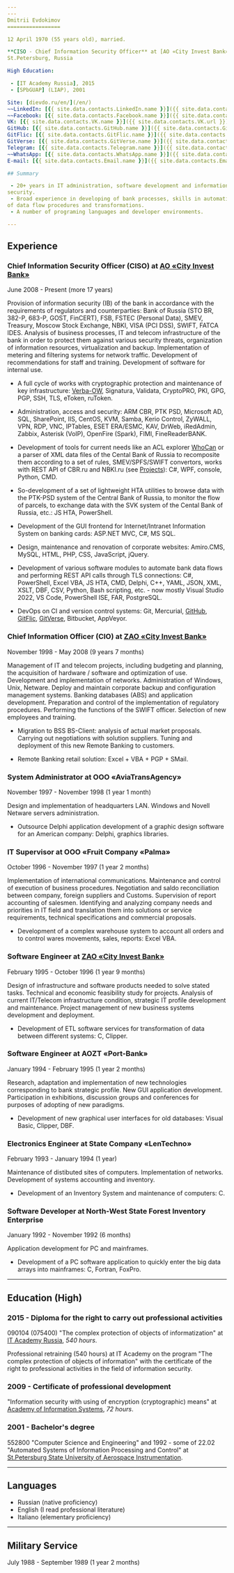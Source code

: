 ```yaml
---
---
Dmitrii Evdokimov
=================

12 April 1970 (55 years old), married.

**CISO - Chief Information Security Officer** at [AO «City Invest Bank»]  
St.Petersburg, Russia

High Education:

 - [IT Academy Russia], 2015
 - [SPbGUAP] (LIAP), 2001

Site: [dievdo.ru/en/](/en/)  
~~LinkedIn: [{{ site.data.contacts.LinkedIn.name }}]({{ site.data.contacts.LinkedIn.url }})~~ (closed in Russia)  
~~Facebook: [{{ site.data.contacts.Facebook.name }}]({{ site.data.contacts.Facebook.url }})~~ (closed in Russia)  
VK: [{{ site.data.contacts.VK.name }}]({{ site.data.contacts.VK.url }}) (in Russian)  
GitHub: [{{ site.data.contacts.GitHub.name }}]({{ site.data.contacts.GitHub.url }})  
GitFlic: [{{ site.data.contacts.GitFlic.name }}]({{ site.data.contacts.GitFlic.url }})  
GitVerse: [{{ site.data.contacts.GitVerse.name }}]({{ site.data.contacts.GitVerse.url }})  
Telegram: [{{ site.data.contacts.Telegram.name }}]({{ site.data.contacts.Telegram.url }})  
~~WhatsApp: [{{ site.data.contacts.WhatsApp.name }}]({{ site.data.contacts.WhatsApp.url }})~~  
E-mail: [{{ site.data.contacts.Email.name }}]({{ site.data.contacts.Email.url }})

## Summary

 - 20+ years in IT administration, software development and information 
security.
 - Broad experience in developing of bank processes, skills in automatization 
of data flow procedures and transformations.
 - A number of programing languages and developer environments.

---
```


## Experience

### Chief Information Security Officer (CISO) at [AO «City Invest Bank»]

June 2008 - Present (more 17 years)

Provision of information security (IB) of the bank in accordance with 
the requirements of regulators and counterparties: Bank of Russia 
(STO BR, 382-P, 683-P, GOST, FinCERT), FSB, FSTEC (Personal Data), SMEV, 
Treasury, Moscow Stock Exchange, NBKI, VISA (PCI DSS), SWIFT, FATCA IDES. 
Analysis of business processes, IT and telecom infrastructure of the bank 
in order to protect them against various security threats, organization 
of information resources, virtualization and backup. 
Implementation of metering and filtering systems for network traffic. 
Development of recommendations for staff and training. 
Development of software for internal use.

 - A full cycle of works with cryptographic protection and maintenance 
of key infrastructure: 
[Verba-OW], Signatura, Validata, CryptoPRO, PKI, GPG, PGP, SSH, TLS, eToken,
ruToken.

 - Administration, access and security: 
ARM CBR, PTK PSD, Microsoft AD, SQL, SharePoint, IIS, CentOS, KVM, Samba, 
Kerio Control, ZyWALL, VPN, RDP, VNC, IPTables, ESET ERA/ESMC, KAV, DrWeb,
iRedAdmin, Zabbix, Asterisk (VoIP), OpenFire (Spark), FIMI, FineReaderBANK.

 - Development of tools for current needs like an ACL explorer [WhoCan] or
a parser of XML data files of the Cental Bank of Russia to recomposite them
according to a set of rules, SMEV/SPFS/SWIFT convertors, works with REST API
of CBR.ru and NBKI.ru (see [Projects]):
C#, WPF, console, Python, CMD.

 - So-development of a set of lightweight HTA utilities to browse data with the 
PTK-PSD system of the Central Bank of Russia, to monitor the flow of parcels, 
to exchange data with the SVK system of the Cental Bank of Russia, etc.: 
JS HTA, PowerShell.

 - Development of the GUI frontend for Internet/Intranet Information System 
on banking cards: ASP.NET MVC, C#, MS SQL.

 - Design, maintenance and renovation of corporate websites: 
Amiro.CMS, MySQL, HTML, PHP, CSS, JavaScript, jQuery.

 - Development of various software modules to automate bank data flows
and performing REST API calls through TLS connections: 
C#, PowerShell, Excel VBA, JS HTA, CMD, Delphi, C++, YAML, JSON, XML, XSLT, 
DBF, CSV, Python, Bash scripting, etc. - now mostly Visual Studio 2022, 
VS Code, PowerShell ISE, FAR, PostgreSQL.

 - DevOps on CI and version control systems: 
Git, Mercurial, [GitHub], [GitFlic], [GitVerse], Bitbucket, AppVeyor.

### Chief Information Officer (CIO) at [ZAO «City Invest Bank»]

November 1998 - May 2008 (9 years 7 months)

Management of IT and telecom projects, including budgeting and planning, 
the acquisition of hardware / software and optimization of use. 
Development and implementation of networks. 
Administration of Windows, Unix, Netware. 
Deploy and maintain corporate backup and configuration management systems. 
Banking databases (ABS) and application development. 
Preparation and control of the implementation of regulatory procedures. 
Performing the functions of the SWIFT officer. 
Selection of new employees and training.

 - Migration to BSS BS-Client: analysis of actual market proposals. 
Carrying out negotiations with solution suppliers. 
Tuning and deployment of this new Remote Banking to customers.

 - Remote Banking retail solution: Excel + VBA + PGP + SMail.

### System Administrator at OOO «AviaTransAgency»

November 1997 - November 1998 (1 year 1 month)

Design and implementation of headquarters LAN. Windows and Novell Netware 
servers administration.

 - Outsource Delphi application development of a graphic design software 
for an American company: Delphi, graphics libraries.

### IT Supervisor at OOO «Fruit Company «Palma»

October 1996 - November 1997 (1 year 2 months)

Implementation of international communications. Maintenance and control of 
execution of business procedures. Negotiation and saldo reconciliation 
between company, foreign suppliers and Customs. Supervision of report 
accounting of salesmen. Identifying and analyzing company needs and priorities 
in IT field and translation them into solutions or service requirements, 
technical specifications and commercial proposals.

 - Development of a complex warehouse system to account all orders and to 
control wares movements, sales, reports: Excel VBA.
 
### Software Engineer at [ZAO «City Invest Bank»]

February 1995 - October 1996 (1 year 9 months)

Design of infrastructure and software products needed to solve stated tasks. 
Technical and economic feasibility study for projects. Analysis of current 
IT/Telecom infrastructure condition, strategic IT profile development and 
maintenance. Project management of new business systems development and 
deployment.

 - Development of ETL software services for transformation of data between 
different systems: C, Clipper.

### Software Engineer at AOZT «Port-Bank»

January 1994 - February 1995 (1 year 2 months)

Research, adaptation and implementation of new technologies corresponding 
to bank strategic profile. New GUI application development. Participation in 
exhibitions, discussion groups and conferences for purposes of adopting of 
new paradigms.

 - Development of new graphical user interfaces for old databases: 
Visual Basic, Clipper, DBF.

### Electronics Engineer at State Company «LenTechno»

February 1993 - January 1994 (1 year)

Maintenance of distibuted sites of computers. Implementation of networks. 
Development of systems accounting and inventory.

 - Development of an Inventory System and maintenance of computers: C.

### Software Developer at North-West State Forest Inventory Enterprise

January 1992 - November 1992 (6 months)

Application development for PC and mainframes.

 - Development of a PC software application to quickly enter the big data
arrays into mainframes: C, Fortran, FoxPro.

---

## Education (High)

### 2015 - Diploma for the right to carry out professional activities

090104 (075400) "The complex protection of objects of informatization"
at [IT Academy Russia], *540 hours*.

Professional retraining (540 hours) at IT Academy on the program 
"The complex protection of objects of information" with the certificate 
of the right to professional activities in the field of information security.

### 2009 - Certificate of professional development

"Information security with using of encryption (cryptographic) means" 
at [Academy of Information Systems], *72 hours*.

### 2001 - Bachelor's degree

552800 "Computer Science and Engineering" and
1992 - some of 22.02 "Automated Systems of Information Processing and Control"
at [St.Petersburg State University of Aerospace Instrumentation].

---

## Languages

 - Russian (native proficiency)
 - English (I read professional literature)
 - Italiano (elementary proficiency)

---

## Military Service

July 1988 - September 1989 (1 year 2 months)


[AO «City Invest Bank»]: https://cibank.ru/en/
[ZAO «City Invest Bank»]: https://cibank.ru/en/
[IT Academy Russia]: https://www.academy.it.ru/
[Academy of Information Systems]: https://infosystems.ru/
[SPbGUAP]: https://guap.ru/
[St.Petersburg State University of Aerospace Instrumentation]: http://suai.ru/

[GitHub]: https://github.com/diev
[GitFlic]: https://gitflic.ru/user/diev
[GitVerse]: https://gitverse.ru/diev
[Projects]: /en/projects "Software Projects done"
[Verba-OW]: /Verba-OW-Automation
[WhoCan]: /WhoCan
[SVKTrans]: /SVK-Transport-hta
[PTK PSD Browser]: /PTK-PSD-Browser-hta
[FineReaderBANK]: /ConvertFRBtoABS
[Excel VBA]: /Excel-VBA-Collection
